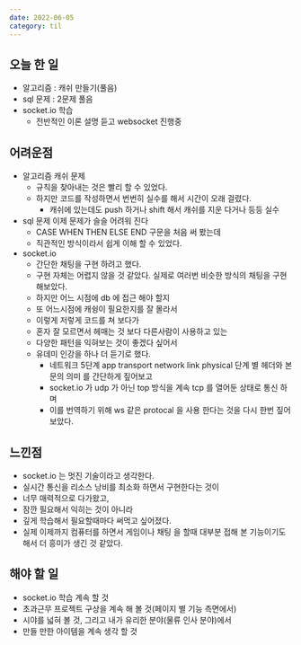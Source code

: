 ```yaml
---
date: 2022-06-05
category: til
---
```


## 오늘 한 일

- 알고리즘 : 캐쉬 만들기(풀음)
- sql 문제 : 2문제 풀음
- socket.io 학습
  - 전반적인 이론 설명 듣고 websocket 진행중

## 어려운점

- 알고리즘 캐쉬 문제
  - 규칙을 찾아내는 것은 빨리 할 수 있었다.
  - 하지만 코드를 작성하면서 번번히 실수를 해서 시간이 오래 걸렸다.
    - 캐쉬에 있는데도 push 하거나 shift 해서 캐쉬를 지운 다거나 등등 실수
- sql 문제 이제 문제가 슬슬 어려워 진다
  - CASE WHEN THEN ELSE END 구문을 처음 써 봤는데
  - 직관적인 방식이라서 쉽게 이해 할 수 있었다.
- socket.io
  - 간단한 채팅을 구현 하려고 했다.
  - 구현 자체는 어렵지 않을 것 같았다. 실제로 여러번 비슷한 방식의 채팅을 구현 해보았다.
  - 하지만 어느 시점에 db 에 접근 해야 할지
  - 또 어느시점에 캐슁이 필요한지를 잘 몰라서
  - 이렇게 저렇게 코드를 쳐 보다가
  - 혼자 잘 모르면서 헤매는 것 보다 다른사람이 사용하고 있는
  - 다양한 패턴을 익혀보는 것이 좋겠다 싶어서
  - 유데미 인강을 하나 더 듣기로 했다.
    - 네트워크 5단계 app transport network link physical 단계 별 헤더와 본문의 의미 를 간단하게 짚어보고
    - socket.io 가 udp 가 아닌 top 방식을 계속 tcp 를 열어둔 상태로 통신 하며
    - 이를 번역하기 위해 ws 같은 protocal 을 사용 한다는 것을 다시 한번 짚어 보았다.

## 느낀점

- socket.io 는 멋진 기술이라고 생각한다.
- 실시간 통신을 리소스 낭비를 최소화 하면서 구현한다는 것이
- 너무 매력적으로 다가왔고,
- 잠깐 필요해서 익히는 것이 아니라
- 깊게 학습해서 필요할때마다 써먹고 싶어졌다.
- 실제 이제까지 컴퓨터를 하면서 게임이나 채팅 을 할때 대부분 접해 본 기능이기도 해서 더 흥미가 생긴 것 같았다.

## 해야 할 일

- socket.io 학습 계속 할 것
- 초과근무 프로젝트 구상을 계속 해 볼 것(페이지 별 기능 측면에서)
- 시야를 넓혀 볼 것, 그리고 내가 유리한 분야(물류 인사 분야)에서
- 만들 만한 아이템을 계속 생각 할 것
